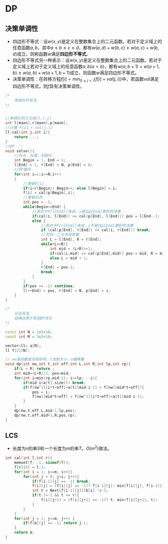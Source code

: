 # DP

## 决策单调性

- 四边形不等式：设$w(x,y)$是定义在整数集合上的二元函数。若对于定义域上的任意函数$a,b$，其中$a\le b\le c\le d$，都有$w(a,d)+w(b,c)\ge w(a,c)+w(b,d)$成立，则称函数$w$满足**四边形不等式**。
- 四边形不等式另一种表示：设$w(x,y)$是定义在整数集合上的二元函数。若对于定义域上若对于定义域上的任意函数$a,b(a<b)$，都有$w(a, b+1)+w(a+1,b)\ge w(a,b)+w(a+1,b+1)$成立，则函数$w$满足四边形不等式。
- 决策单调性：在转移方程$f[i]=min_{0\le j<i}\{f[i]+val(j,i)\}$中，若函数$val$满足四边形不等式，则$f$具有决策单调性。

```c++
/*
	单调队列写法
*/


//单调队列三元组(l,r,j)
int l[maxn],r[maxn],p[maxn]; 
//计算 F[i] + val(j,i)
ll cal(int j,int i){
    return ...; 
}
//DP
void solve(){
    //队头，队尾，初始化
    int Begin = 1, End = 1;
    l[End] = 1, r[End] = N, p[End] = 0; 
    //DP循环
    for(int i=1;i<=N;i++)
    {
        //更新F[i] 
        if(i>r[Begin]) Begin++; else l[Begin] = i;
        f[i] = cal(p[Begin],i); 
        //更新队列
        int pos = -1;
        while(Begin<=End) {
            //若对于F[l[End]]来说，i是⽐p[End]更好的决策
            if(cal(i, l[End]) <= cal(p[End], l[End])) pos = l[End--]; 
            else {
                //若对于F[r[End]]来说，i不是比p[End]更好的决策
                if (cal(p[End], r[End]) <= cal(i, r[End])) break; 
                //否则，二分寻找答案
                int L = l[End], R = r[End];
                while(L<=R){
                    int mid = (L+R)>>1;
                    if(cal(i,mid) <= cal(p[End],mid)) pos = mid, R = mid-1; 
                  	else L = mid + 1;
                }
                r[End] = pos-1; 
                break;
            } 
        }
        if(pos == -1) continue;
        l[++End] = pos, r[End] = N, p[End] = i; 
    }
}
```

```c++
/*
	分治写法
	经典应用于背包DP优化
*/

const int N = 1e5+10;
const int M = 3e2+10;

vector<ll> a[M];
ll f[2][N];

// nw滚动数组当前标号，t当前大小，o偏移量
void dp(int nw,int t,int off,int L,int R,int lp,int rp){
    if(L > R) return ;
    int mid=(L+R)/2, pos=mid;
    for(int i=min(rp,mid-1); i>=lp; --i){
        if(mid-i>a[t].size()) break;
        if(f[nw^1][i*t+off]+a[t][mid-i-1] > f[nw][mid*t+off]){
            pos = i;
            f[nw][mid*t+off] = f[nw^1][i*t+off]+a[t][mid-i-1];
        }
    }
    dp(nw,t,off,L,mid-1,lp,pos);
    dp(nw,t,off,mid+1,R,pos,rp);
}
```

##  LCS

- 长度为$n$的串$S$和一个长度为$m$的串$T$。$O(m^2)$做法。

```c++
int cal(int l,int r){
    memset(f, -1, sizeof(f));
    f[0][0] = l-1;
    for(int i = 1; i<=m; i++){
        for(int j = 0; j<i; j++){
            if(f[i-1][j] == -1) break;
            f[i][j] = (f[i][j] == -1)? f[i-1][j]: min(f[i][j], f[i-1][j]);
            int t = Next[f[i-1][j]][b[i]-'a'];
            if(t !=-1 && t <= r){
                f[i][j+1] = (f[i][j+1] == -1)? t: min(f[i][j+1], t);
            }
        }
    }
    for(int j = 1; j<=m; j++) {
        if(f[m][j] == -1) return j-1;
    }
    return m;
}
```

